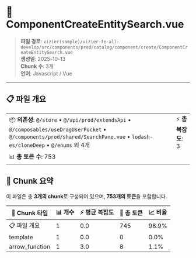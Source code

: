 # 📄 ComponentCreateEntitySearch.vue

> **파일 경로**: `vizier(sample)/vizier-fe-all-develop/src/components/prod/catalog/component/create/ComponentCreateEntitySearch.vue`  
> **생성일**: 2025-10-13  
> **Chunk 수**: 3개  
> **언어**: Javascript / Vue
---





## 📋 파일 개요

| | |
|--|--|
| 📦 **의존성**: `@/store` • `@/api/prod/extendsApi` • `@/composables/useDragUserPocket` • `@/components/prod/shared/SearchPane.vue` • `lodash-es/cloneDeep` • `@/enums` 외 4개 | ⚡ **총 복잡도**: 3 |
| 📊 **총 토큰 수**: 753 |  |






## 🧩 Chunk 요약

이 파일은 총 **3개의 chunk**로 구성되어 있으며, **753개의 토큰**을 포함합니다.

| 🧩 Chunk 타입 | 📊 개수 | ⚡ 평균 복잡도 | 📝 총 토큰 | 📈 비율 |
|---------------|--------|-------------|----------|--------|
| 📋 파일 개요 | 1 | 0.0 | 745 | 98.9% |
| template | 1 | 0.0 | 0 | 0.0% |
| arrow_function | 1 | 3.0 | 8 | 1.1% |

